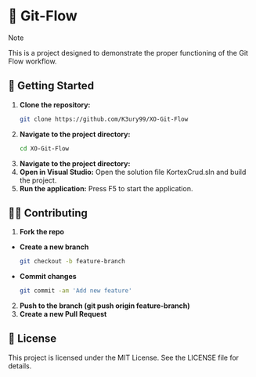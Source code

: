 # 🚀 Git-Flow
> [!NOTE]
> This is a project designed to demonstrate the proper functioning of the Git Flow workflow.

## 👾 Getting Started
1. **Clone the repository:**
   ```bash
   git clone https://github.com/K3ury99/XO-Git-Flow
2. **Navigate to the project directory:**
   ```bash
   cd XO-Git-Flow 
2. **Navigate to the project directory:**
3. **Open in Visual Studio:** Open the solution file KortexCrud.sln and build the project.
4. **Run the application:** Press F5 to start the application.

## 🐱‍👤 Contributing
1. **Fork the repo**
- **Create a new branch**
   ```bash
   git checkout -b feature-branch
- **Commit changes**
   ```bash
  git commit -am 'Add new feature'
2. **Push to the branch (git push origin feature-branch)**
3. **Create a new Pull Request**

## 📔 License
This project is licensed under the MIT License. See the LICENSE file for details.
